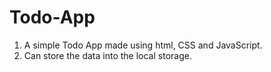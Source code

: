 # Todo-App
1. A simple Todo App made using html, CSS and JavaScript.
2. Can store the data into the local storage.
